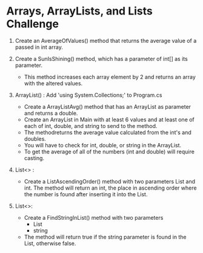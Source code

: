 # Arrays, ArrayLists, and Lists Challenge
1. Create an AverageOfValues() method that returns the average value of a passed in int array.

2. Create a SunIsShining() method, which has a parameter of int[] as its parameter. 
    - This method increases each array element by 2 and returns an array with the altered values.

3. ArrayList() : Add 'using System.Collections;' to Program.cs
    - Create a ArrayListAvg() method that has an ArrayList as parameter and returns a double.
    - Create an ArrayList in Main with at least 6 values and at least one of each of int, double, and string to send to the method.
    - The methodreturns the average value calculated from the int's and doubles.
    - You will have to check for int, double, or string in the ArrayList.
    - To get the average of all of the numbers (int and double) will require casting.

4. List<> :
    - Create a ListAscendingOrder() method with two parameters List<int> and int. The method will return an int, the place in ascending order where the number is found after inserting it into the List<int>.

5. List<>: 
    - Create a FindStringInList() method with two parameters
        - List<string>
        - string
    - The method will return true if the string parameter is found in the List, otherwise false.